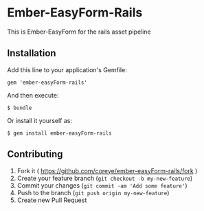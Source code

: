 # Ember-EasyForm-Rails

This is Ember-EasyForm for the rails asset pipeline

## Installation

Add this line to your application's Gemfile:

    gem 'ember-easyForm-rails'

And then execute:

    $ bundle

Or install it yourself as:

    $ gem install ember-easyForm-rails

## Contributing

1. Fork it ( https://github.com/coreye/ember-easyForm-rails/fork )
2. Create your feature branch (`git checkout -b my-new-feature`)
3. Commit your changes (`git commit -am 'Add some feature'`)
4. Push to the branch (`git push origin my-new-feature`)
5. Create new Pull Request
